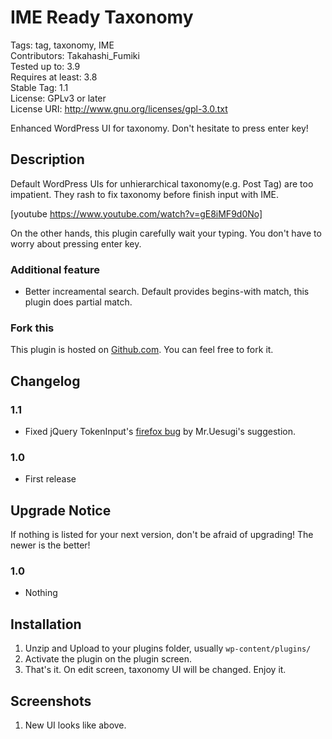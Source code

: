 # IME Ready Taxonomy

Tags: tag, taxonomy, IME  
Contributors: Takahashi_Fumiki  
Tested up to: 3.9  
Requires at least: 3.8  
Stable Tag: 1.1  
License: GPLv3 or later  
License URI: http://www.gnu.org/licenses/gpl-3.0.txt  

Enhanced WordPress UI for taxonomy. Don't hesitate to press enter key!

## Description

Default WordPress UIs for unhierarchical taxonomy(e.g. Post Tag) are too impatient. They rash to fix taxonomy before finish input with IME.

[youtube https://www.youtube.com/watch?v=gE8iMF9d0No]

On the other hands, this plugin carefully wait your typing. You don't have to worry about pressing enter key.

### Additional feature

* Better increamental search. Default provides begins-with match, this plugin does partial match.

### Fork this

This plugin is hosted on [Github.com](https://github.com/hametuha/ime-ready-taxonomy). You can feel free to fork it.


## Changelog

### 1.1

* Fixed jQuery TokenInput's [firefox bug](https://github.com/loopj/jquery-tokeninput/issues/137) by Mr.Uesugi's suggestion.

### 1.0

* First release

## Upgrade Notice

If nothing is listed for your next version, don't be afraid of upgrading! The newer is the better!

### 1.0

* Nothing

## Installation

1. Unzip and Upload to your plugins folder, usually `wp-content/plugins/`
2. Activate the plugin on the plugin screen.
3. That's it. On edit screen, taxonomy UI will be changed. Enjoy it.

## Screenshots

1. New UI looks like above.
